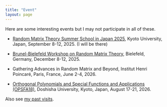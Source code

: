 ```yaml
---
title: "Event"
layout: page
---
```


Here are some interesting events but I may not participate in all of these.

- [Random Matrix Theory Summer School in Japan 2025](https://benoitcollins.github.io/rmt2025/), Kyoto University, Japan, September 8-12, 2025. (I will be there)

- [Brunel-Bielefeld Workshop on Random Matrix Theory](https://www.uni-bielefeld.de/einrichtungen/zif/events/#/event/8070), Bielefeld, Germany, December 8-12, 2025.

- Gathering Advances in Random Matrix and Beyond, Institut Henri Poincaré, Paris, France, June 2-4, 2026.

- [Orthogonal Polynomials and Special Functions and Applications (OPSFA18)](https://opsfa18.com/), Doshisha University, Kyoto, Japan, August 17-21, 2026.

Also see [my past visits](/pastvisits.md).
